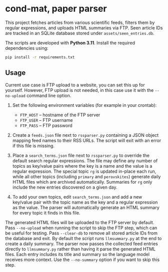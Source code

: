 # cond-mat, paper parser

This project fetches articles from various scientific feeds, filters them by
regular expressions, and uploads HTML summaries via FTP. Seen article IDs are
tracked in an SQLite database stored under `assets/seen_entries.db`.

The scripts are developed with **Python&nbsp;3.11**. Install the required
dependencies using:

```bash
pip install -r requirements.txt
```

## Usage
Current use case is FTP upload to a website, you can set this up for yourself. However, FTP upload is not needed, in this case use it with the `--no-upload` command line option.

1. Set the following environment variables (for example in your crontab):
   - `FTP_HOST` – hostname of the FTP server
   - `FTP_USER` – FTP username
   - `FTP_PASS` – FTP password

2. Create a `feeds.json` file next to `rssparser.py` containing a JSON
   object mapping feed names to their RSS URLs. The script will exit with an
   error if this file is missing.
3. Place a `search_terms.json` file next to `rssparser.py` to
   override the default search regular expressions. The file may define any
  number of topics as key/value pairs where the key is a name and the value is
  a regular expression.  The special topic `rg` is updated in-place each run,
  while all other topics (including `primary` and `perovskites`) generate daily
  HTML files which are archived automatically.
   Summaries for `rg` only include the new entries discovered on a given day.
4. To add your own topics, edit `search_terms.json` and add a new key/value
   pair with the topic name as the key and a regular expression as the value.
   The parser will automatically generate an HTML summary for every topic it
   finds in this file.


The generated HTML files will be uploaded to the FTP server by default. Pass
`--no-upload` when running the script to skip the FTP step, which can be useful
for testing.  Pass `--clear-db` to remove all stored article IDs from the database and exit.
By default the script runs `llmsummary.py` at the end to create a daily summary.
The parser now passes the collected feed entries directly to `llmsummary.py` rather than
having it parse the generated HTML files. Each entry includes its title and summary so the
language model receives more context. Use the `--no-summary` option if you want to skip
this step.


